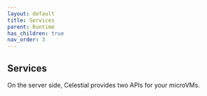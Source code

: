 ```yaml
---
layout: default
title: Services
parent: Runtime
has_children: true
nav_order: 3
---
```


## Services

On the server side, Celestial provides two APIs for your microVMs.
